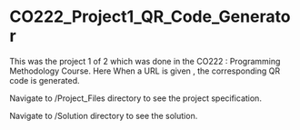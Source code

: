 # CO222_Project1_QR_Code_Generator

This was the project 1 of 2 which was done in the CO222 : Programming Methodology Course. Here When a URL is given , the corresponding QR code is generated.

Navigate to /Project_Files directory to see the project specification.

Navigate to /Solution directory to see the solution.
